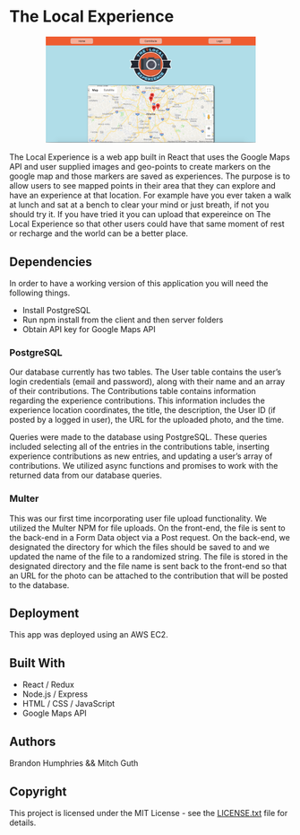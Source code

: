 # The Local Experience
<p align="center">
  <img src="https://github.com/MitchGuth/theLocalExperience/blob/master/TLE-Home-Screen.png" width="375">
</p>
The Local Experience is a web app built in React that uses the Google Maps API and user supplied images and geo-points to create markers on the google map and those markers are saved as experiences. The purpose is to allow users to see mapped points in their area that they can explore and have an experience at that location. For example have you ever taken a walk at lunch and sat at a bench to clear your mind or just breath, if not you should try it. If you have tried it you can upload that expereince on The Local Experience so that other users could have that same moment of rest or recharge and the world can be a better place.

## Dependencies
In order to have a working version of this application you will need the following things. 
- Install PostgreSQL
- Run npm install from the client and then server folders 
- Obtain API key for Google Maps API

### PostgreSQL

Our database currently has two tables. The User table contains the user’s login credentials (email and password), along with their name and an array of their contributions. The Contributions table contains information regarding the experience contributions. This information includes the experience location coordinates, the title, the description, the User ID (if posted by a logged in user), the URL for the uploaded photo, and the time. 

Queries were made to the database using PostgreSQL. These queries included selecting all of the entries in the contributions table, inserting experience contributions as new entries, and updating a user’s array of contributions. We utilized async functions and promises to work with the returned data from our database queries.

### Multer

This was our first time incorporating user file upload functionality. We utilized the Multer NPM for file uploads. On the front-end, the file is sent to the back-end in a Form Data object via a Post request. On the back-end, we designated the directory for which the files should be saved to and we updated the name of the file to a randomized string. The file is stored in the designated directory and the file name is sent back to the front-end so that an URL for the photo can be attached to the contribution that will be posted to the database.

## Deployment
This app was deployed using an AWS EC2.

## Built With
- React / Redux
- Node.js / Express
- HTML / CSS / JavaScript
- Google Maps API

## Authors
Brandon Humphries && Mitch Guth

## Copyright
This project is licensed under the MIT License - see the [LICENSE.txt](https://github.com/MitchGuth/theLocalExperience/blob/master/LICENSE.txt) file for details.
